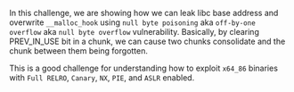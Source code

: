 In this challenge, we are showing how we can leak libc base address and overwrite `__malloc_hook` using `null byte poisoning` aka `off-by-one overflow` aka `null byte overflow` vulnerability. Basically, by clearing PREV_IN_USE bit in a chunk, we can cause two chunks consolidate and the chunk between them being forgotten.

This is a good challenge for understanding how to exploit `x64_86` binaries with `Full RELRO`, `Canary`, `NX`, `PIE`, and `ASLR` enabled.
